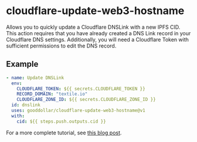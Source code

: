 # cloudflare-update-web3-hostname

Allows you to quickly update a Cloudflare DNSLink with a new IPFS CID. This action requires that you have already created a DNS Link record in your Cloudflare DNS settings. Additionally, you will need a Cloudflare Token with sufficient permissions to edit the DNS record.

## Example

```yml
- name: Update DNSLink
  env:
    CLOUDFLARE_TOKEN: ${{ secrets.CLOUDFLARE_TOKEN }}
    RECORD_DOMAIN: "textile.io"
    CLOUDFLARE_ZONE_ID: ${{ secrets.CLOUDFLARE_ZONE_ID }}
  id: dnslink
  uses: gooddollar/cloudflare-update-web3-hostname@v1
  with:
    cid: ${{ steps.push.outputs.cid }}
```

For a more complete tutorial, see [this blog post](https://blog.textile.io/ethden-using-ci-to-publish-your-webpage-using-ipfs-and-textile-buckets/).
